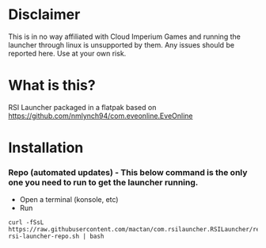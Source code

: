 # Disclaimer
This is in no way affiliated with Cloud Imperium Games and running the launcher through linux is unsupported by them. Any issues should be reported here. Use at your own risk.

# What is this?
RSI Launcher packaged in a flatpak based on https://github.com/nmlynch94/com.eveonline.EveOnline

# Installation

### Repo (automated updates) - This below command is the only one you need to run to get the launcher running.
- Open a terminal (konsole, etc)
- Run
```
curl -fSsL https://raw.githubusercontent.com/mactan/com.rsilauncher.RSILauncher/refs/heads/main/install-rsi-launcher-repo.sh | bash
```

